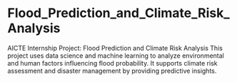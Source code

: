 # Flood_Prediction_and_Climate_Risk_Analysis
AICTE Internship Project: Flood Prediction and Climate Risk Analysis This project uses data science and machine learning to analyze environmental and human factors influencing flood probability. It supports climate risk assessment and disaster management by providing predictive insights.
